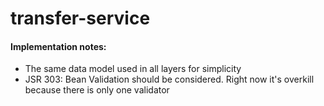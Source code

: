 # transfer-service

#### Implementation notes:
* The same data model used in all layers for simplicity
* JSR 303: Bean Validation should be considered. Right now it's overkill because there is only one validator
